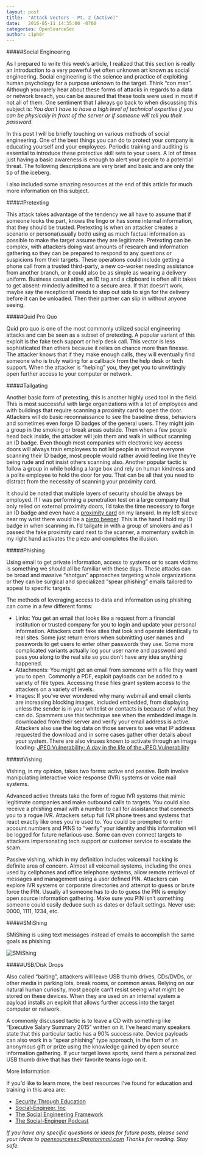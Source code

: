 ```yaml
---
layout: post
title:  "Attack Vectors – Pt. 2 (Active)"
date:   2016-05-11 14:35:00 -0700
categories: OpenSourceSec
author: c1ph0r
---
```

#####Social Engineering

As I prepared to write this week’s article, I realized that this section is really an introduction to a very powerful yet often unknown art known as social engineering. Social engineering is the science and practice of exploiting human psychology for a purpose unknown to the target. Think “con man”. Although you rarely hear about these forms of attacks in regards to a data or network breach, you can be assured that these tools were used in most if not all of them. One sentiment that I always go back to when discussing this subject is: *You don’t have to have a high level of technical expertise if you can be physically in front of the server or if someone will tell you their password.*

In this post I will be briefly touching on various methods of social engineering. One of the best things you can do to protect your company is educating yourself and your employees. Periodic training and auditing is essential to introduce these protective skill sets to your users. A lot of times just having a basic awareness is enough to alert your people to a potential threat. The following descriptions are very brief and basic and are only the tip of the iceberg.

I also included some amazing resources at the end of this article for much more information on this subject.

#####Pretexting

This attack takes advantage of the tendency we all have to assume that if someone looks the part, knows the lingo or has some internal information, that they should be trusted. Pretexting is when an attacker creates a scenario or persona(usually both) using as much factual information as possible to make the target assume they are legitimate. Pretexting can be complex, with attackers doing vast amounts of research and information gathering so they can be prepared to respond to any questions or suspicions from their targets. These operations could include getting a phone call from a trusted third-party, a new co-worker needing assistance from another branch, or it could also be as simple as wearing a delivery uniform. Business casual attire, an ID tag and a clipboard is often all it takes to get absent-mindedly admitted to a secure area. If that doesn’t work, maybe say the receptionist needs to step out side to sign for the delivery before it can be unloaded. Then their partner can slip in without anyone seeing.

#####Quid Pro Quo

Quid pro quo is one of the most commonly utilized social engineering attacks and can be seen as a subset of pretexting. A popular variant of this exploit is the fake tech support or help desk call. This vector is less sophisticated than others because it relies on chance more than finesse. The attacker knows that if they make enough calls, they will eventually find someone who is truly waiting for a callback from the help desk or tech support. When the attacker is “helping” you, they get you to unwittingly open further access to your computer or network.

#####Tailgating

Another basic form of pretexting, this is another highly used tool in the field. This is most successful with large organizations with a lot of employees and with buildings that require scanning a proximity card to open the door. Attackers will do basic reconnaissance to see the baseline dress, behaviors and sometimes even forge ID badges of the general users. They might join a group in the smoking or break areas outside. Then when a few people head back inside, the attacker will join them and walk in without scanning an ID badge. Even though most companies with electronic key access doors will always train employees to not let people in without everyone scanning their ID badge, most people would rather avoid feeling like they’re being rude and not insist others scanning also. Another popular tactic is follow a group in while holding a large box and rely on human kindness and a polite employee to hold the door for you. That can be all that you need to distract from the necessity of scanning your proximity card.

It should be noted that multiple layers of security should be always be employed. If I was performing a penetration test on a large company that only relied on external proximity doors, I’d take the time necessary to forge an ID badge and even have a [proximity card](http://www.amazon.com/HID-1326-ProxCard-Clamshell-Card/dp/B004ONKKFY/ref=sr_1_4?ie=UTF8&qid=1451426473&sr=8-4&keywords=prox+card) on my lanyard. In my left sleeve near my wrist there would be a [piezo beeper](https://www.youtube.com/watch?v=Zaqi73rHoVM). This is the hand I hold my ID badge in when scanning in. I’d tailgate in with a group of smokers and as I passed the fake proximity card next to the scanner, a momentary switch in my right hand activates the piezo and completes the illusion.

#####Phishing

Using email to get private information, access to systems or to scam victims is something we should all be familiar with these days. These attacks can be broad and massive “shotgun” approaches targeting whole organizations or they can be surgical and specialized “spear phishing” emails tailored to appeal to specific targets.

The methods of leveraging access to data and information using phishing can come in a few different forms:

* Links: You get an email that looks like a request from a financial institution or trusted company for you to login and update your personal information. Attackers craft fake sites that look and operate identically to real sites. Some just return errors when submitting user names and passwords to get users to enter other passwords they use. Some more complicated variants actually log your user name and password and pass you along to the real site so you don’t have any idea anything happened.
* Attachments: You might get an email from someone with a file they want you to open. Commonly a PDF, exploit payloads can be added to a variety of file types. Accessing these files grant system access to the attackers on a variety of levels.
* Images: If you’ve ever wondered why many webmail and email clients are increasing blocking images, included embedded, from displaying unless the sender is in your whitelist or contacts is because of what they can do. Spammers use this technique see when the embedded image is downloaded from their server and verify your email address is active. Attackers also use the log data on those servers to see what IP address requested the download and in some cases gather other details about your system. There are also viruses known to activate through an image loading: [JPEG Vulnerability: A day in the life of the JPEG Vulnerability](http://www.infosecwriters.com/text_resources/pdf/JPEG.pdf)

#####Vishing

Vishing, in my opinion, takes two forms: active and passive. Both involve manipulating interactive voice response (IVR) systems or voice mail systems.

Advanced active threats take the form of rogue IVR systems that mimic legitimate companies and make outbound calls to targets. You could also receive a phishing email with a number to call for assistance that connects you to a rogue IVR. Attackers setup full IVR phone trees and systems that react exactly like ones you’re used to. You could be prompted to enter account numbers and PINS to “verify” your identity and this information will be logged for future nefarious use. Some can even connect targets to attackers impersonating tech support or customer service to escalate the scam.

Passive vishing, which in my definition includes voicemail hacking is definite area of concern. Almost all voicemail systems, including the ones used by cellphones and office telephone systems, allow remote retrieval of messages and management using a user defined PIN. Attackers can explore IVR systems or corporate directories and attempt to guess or brute force the PIN. Usually all someone has to do to guess the PIN is employ open source information gathering. Make sure you PIN isn’t something someone could easily deduce such as dates or default settings. Never use: 0000, 1111, 1234, etc.

#####SMiShing

SMiShing is using text messages instead of emails to accomplish the same goals as phishing:

![SMiShing](http://www.social-engineer.org/wp-content/uploads/2015/09/smishing.png) 

#####USB/Disk Drops

Also called “baiting”, attackers will leave USB thumb drives, CDs/DVDs, or other media in parking lots, break rooms, or common areas. Relying on our natural human curiosity, most people can’t resist seeing what might be stored on these devices. When they are used on an internal system a payload installs an exploit that allows further access into the target computer or network.

A commonly discussed tactic is to leave a CD with something like “Executive Salary Summary 2015” written on it. I’ve heard many speakers state that this particular tactic has a 90% success rate. Device payloads can also work in a “spear phishing” type approach, in the form of an anonymous gift or prize using the knowledge gained by open source information gathering. If your target loves sports, send them a personalized USB thumb drive that has their favorite teams logo on it.

More Information

If you’d like to learn more, the best resources I’ve found for education and training in this area are:

* [Security Through Education](http://www.social-engineer.org/)
* [Social-Engineer, Inc](https://www.social-engineer.com/)
* [The Social Engineering Framework](http://www.social-engineer.org/framework/)
* [The Social-Engineer Podcast](http://www.social-engineer.org/category/podcast/)
 

*If you have any specific questions or ideas for future posts, please send your ideas to opensourcesec@protonmail.com*
*Thanks for reading. Stay safe.*
